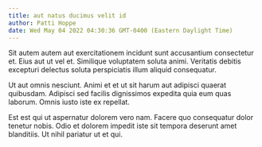 ```yaml
---
title: aut natus ducimus velit id
author: Patti Hoppe
date: Wed May 04 2022 04:30:36 GMT-0400 (Eastern Daylight Time)
---
```

Sit autem autem aut exercitationem incidunt sunt accusantium consectetur et. Eius aut ut vel et. Similique voluptatem soluta animi. Veritatis debitis excepturi delectus soluta perspiciatis illum aliquid consequatur.

 Ut aut omnis nesciunt. Animi et et ut sit harum aut adipisci quaerat quibusdam. Adipisci sed facilis dignissimos expedita quia eum quas laborum. Omnis iusto iste ex repellat.

 Est est qui ut aspernatur dolorem vero nam. Facere quo consequatur dolor tenetur nobis. Odio et dolorem impedit iste sit tempora deserunt amet blanditiis. Ut nihil pariatur ut et qui.